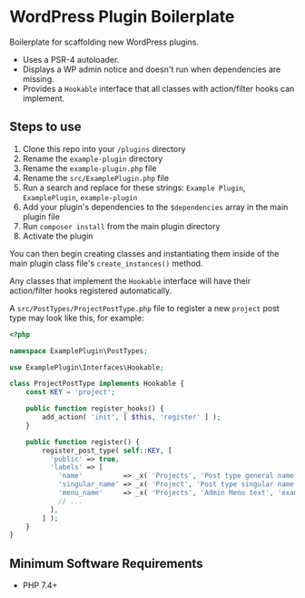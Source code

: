 # WordPress Plugin Boilerplate

Boilerplate for scaffolding new WordPress plugins.

- Uses a PSR-4 autoloader.
- Displays a WP admin notice and doesn't run when dependencies are missing.
- Provides a `Hookable` interface that all classes with action/filter hooks can implement.

## Steps to use

1. Clone this repo into your `/plugins` directory
1. Rename the `example-plugin` directory
1. Rename the `example-plugin.php` file
1. Rename the `src/ExamplePlugin.php` file
1. Run a search and replace for these strings: `Example Plugin`, `ExamplePlugin`, `example-plugin`
1. Add your plugin's dependencies to the `$dependencies` array in the main plugin file
1. Run `composer install` from the main plugin directory
1. Activate the plugin

You can then begin creating classes and instantiating them inside of the main plugin class file's `create_instances()` method.

Any classes that implement the `Hookable` interface will have their action/filter hooks registered automatically.

A `src/PostTypes/ProjectPostType.php` file to register a new `project` post type may look like this, for example:

```php
<?php

namespace ExamplePlugin\PostTypes;

use ExamplePlugin\Interfaces\Hookable;

class ProjectPostType implements Hookable {
    const KEY = 'project';

    public function register_hooks() {
        add_action( 'init', [ $this, 'register' ] );
    }

    public function register() {
        register_post_type( self::KEY, [
          'public' => true,
          'labels' => [
            'name'          => _x( 'Projects', 'Post type general name', 'example-plugin' ),
            'singular_name' => _x( 'Project', 'Post type singular name', 'example-plugin' ),
            'menu_name'     => _x( 'Projects', 'Admin Menu text', 'example-plugin' ),
            // ...
          ],
        ] );
    }
}
```

## Minimum Software Requirements

- PHP 7.4+
